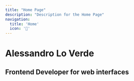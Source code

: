 ```yaml
---
title: "Home Page"
description: "Description for the Home Page"
navigation:
  title: 'Home'
  icon: '🏡'
---
```



# Alessandro Lo Verde

## Frontend Developer for web interfaces